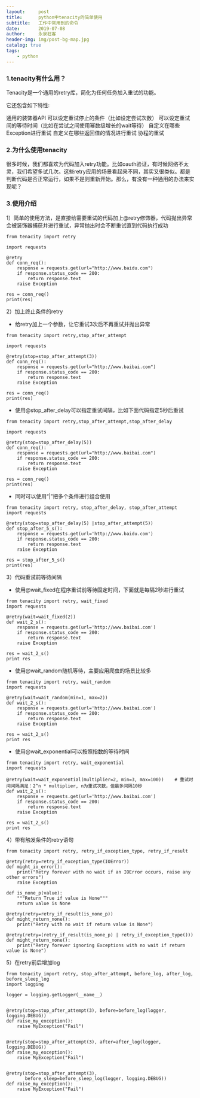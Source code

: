```yaml
---
layout:     post
title:      python中tenacity的简单使用
subtitle:   工作中常用到的命令
date:       2019-07-08
author:     永泉狂客
header-img: img/post-bg-map.jpg
catalog: true
tags:
    - python
---
```

### 1.tenacity有什么用？
Tenacity是一个通用的retry库，简化为任何任务加入重试的功能。

它还包含如下特性:

通用的装饰器API
可以设定重试停止的条件（比如设定尝试次数）
可以设定重试间的等待时间（比如在尝试之间使用幂数级增长的wait等待）
自定义在哪些Exception进行重试
自定义在哪些返回值的情况进行重试
协程的重试

### 2.为什么使用tenacity
很多时候，我们都喜欢为代码加入retry功能。比如oauth验证，有时候网络不太灵，我们希望多试几次。这些retry应用的场景看起来不同，其实又很类似。都是判断代码是否正常运行，如果不是则重新开始。那么，有没有一种通用的办法来实现呢？
### 3.使用介绍
1）简单的使用方法，是直接给需要重试的代码加上@retry修饰器，代码抛出异常会被装饰器捕获并进行重试，异常抛出时会不断重试直到代码执行成功
```
from tenacity import retry

import requests

@retry
def conn_req():
    response = requests.get(url="http://www.baidu.com")
    if response.status_code == 200:
        return response.text
    raise Exception

res = conn_req()
print(res)
```

2）加上终止条件的retry

 - 给retry加上一个参数，让它重试3次后不再重试并抛出异常

```
from tenacity import retry,stop_after_attempt

import requests

@retry(stop=stop_after_attempt(3))
def conn_req():
    response = requests.get(url="http://www.baibai.com")
    if response.status_code == 200:
        return response.text
    raise Exception

res = conn_req()
print(res)
```

 - 使用@stop_after_delay可以指定重试间隔，比如下面代码指定5秒后重试

```
from tenacity import retry,stop_after_attempt,stop_after_delay

import requests

@retry(stop=stop_after_delay(5))
def conn_req():
    response = requests.get(url="http://www.baibai.com")
    if response.status_code == 200:
        return response.text
    raise Exception

res = conn_req()
print(res)
```
 - 同时可以使用“|”把多个条件进行组合使用   
```
from tenacity import retry, stop_after_delay, stop_after_attempt
import requests

@retry(stop=stop_after_delay(5) |stop_after_attempt(5))
def stop_after_5_s():
    response = requests.get(url='http://www.baidu.com')
    if response.status_code == 200:
        return response.text
    raise Exception

res = stop_after_5_s()
print(res)
```   
3）代码重试前等待间隔
 - 使用@wait_fixed在程序重试前等待固定时间，下面就是每隔2秒进行重试   
```
from tenacity import retry, wait_fixed
import requests

@retry(wait=wait_fixed(2))
def wait_2_s():
    response = requests.get(url='http://www.baibai.com')
    if response.status_code == 200:
        return response.text
    raise Exception

res = wait_2_s()
print res
```   

 - 使用@wait_random随机等待，主要应用爬虫的场景比较多   
```
from tenacity import retry, wait_random
import requests

@retry(wait=wait_random(min=1, max=2))
def wait_2_s():
    response = requests.get(url='http://www.baibai.com')
    if response.status_code == 200:
        return response.text
    raise Exception

res = wait_2_s()
print res
```   

 - 使用@wait_exponential可以按照指数的等待时间   
``` 
from tenacity import retry, wait_exponential
import requests

@retry(wait=wait_exponential(multiplier=2, min=3, max=100))    # 重试时间间隔满足：2^n * multiplier, n为重试次数，但最多间隔10秒
def wait_2_s():
    response = requests.get(url='http://www.baibai.com')
    if response.status_code == 200:
        return response.text
    raise Exception

res = wait_2_s()
print res
```   

 4）带有触发条件的retry语句   
```
from tenacity import retry, retry_if_exception_type, retry_if_result

@retry(retry=retry_if_exception_type(IOError))
def might_io_error():
    print("Retry forever with no wait if an IOError occurs, raise any other errors")
    raise Exception

def is_none_p(value):
    """Return True if value is None"""
    return value is None

@retry(retry=retry_if_result(is_none_p))
def might_return_none():
    print("Retry with no wait if return value is None")

@retry(retry=(retry_if_result(is_none_p) | retry_if_exception_type()))
def might_return_none():
    print("Retry forever ignoring Exceptions with no wait if return value is None")
```   

 5）在retry前后增加log   

```
from tenacity import retry, stop_after_attempt, before_log, after_log, before_sleep_log
import logging

logger = logging.getLogger(__name__)


@retry(stop=stop_after_attempt(3), before=before_log(logger, logging.DEBUG))
def raise_my_exception():
    raise MyException("Fail")


@retry(stop=stop_after_attempt(3), after=after_log(logger, logging.DEBUG))
def raise_my_exception():
    raise MyException("Fail")


@retry(stop=stop_after_attempt(3),
       before_sleep=before_sleep_log(logger, logging.DEBUG))
def raise_my_exception():
    raise MyException("Fail")
```   
